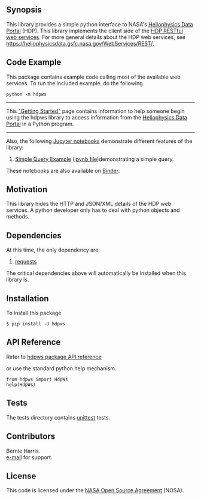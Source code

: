 
## Synopsis

This library provides a simple python interface to 
NASA's [Heliophysics Data Portal](https://heliophysicdata.gsfc.nasa.gov/)
(HDP).  This library implements the client side of the 
[HDP RESTful web services](https://heliophysicsdata.gsfc.nasa.gov/WebServices/).
For more general details about the HDP web services, see
https://heliophysicsdata.gsfc.nasa.gov/WebServices/REST/.

## Code Example

This package contains example code calling most of the available web services.
To run the included example, do the following

    python -m hdpws

---

This 
["Getting Started"](https://heliophysics.gsfc.nasa.gov/WebServices/GetStarted.html) 
page contains information to help someone begin using the hdpws library to 
access information from the 
[Heliophysics Data Portal](https://heliophysicsdata.gsfc.nasa.gov/) in a Python program.

---

Also, the following [Jupyter notebooks](https://jupyter.org/) demonstrate
different features of the library:
1. [Simple Query Example](https://heliophysicsdata.gsfc.nasa.gov/WebServices/jupyter/HdpWsExample.html) ([ipynb file](https://heliophysicsdata.gsfc.nasa.gov/WebServices/jupyter/HdpWsExample.ipynb))demonstrating a simple query.

These notebooks are also available on 
[Binder](https://mybinder.org/v2/gh/berniegsfc/hdpws-notebooks/main).

## Motivation

This library hides the HTTP and JSON/XML details of the HDP web 
services. A python developer only has to deal with python objects and 
methods.

## Dependencies

At this time, the only dependency are:
1. [requests](https://pypi.org/project/requests/)

The critical dependencies above will automatically be installed when this 
library is.

## Installation

To install this package

    $ pip install -U hdpws

## API Reference

Refer to
[hdpws package API reference](https://heliophysicsdata.gsfc.nasa.gov/WebServices/py/hdpws/index.html)

or use the standard python help mechanism.

    from hdpws import HdpWs
    help(HdpWs)

## Tests

The tests directory contains 
[unittest](https://docs.python.org/3/library/unittest.html)
tests.

## Contributors

Bernie Harris.  
[e-mail](mailto:NASA-SPDF-Support@nasa.onmicrosoft.com) for support.

## License

This code is licensed under the 
[NASA Open Source Agreement](https://cdaweb.gsfc.nasa.gov/WebServices/NASA_Open_Source_Agreement_1.3.txt) (NOSA).
